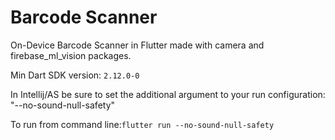 # Barcode Scanner

On-Device Barcode Scanner in Flutter made with camera and firebase_ml_vision packages.

Min Dart SDK version: `2.12.0-0`

In Intellij/AS be sure to set the additional argument to your run
    configuration: "--no-sound-null-safety"

To run from command line:`flutter run --no-sound-null-safety`
